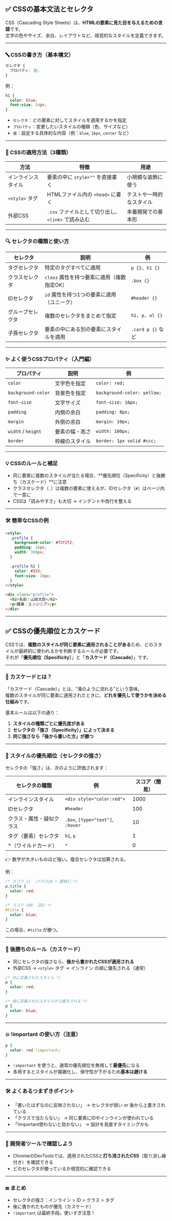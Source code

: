 ## ✅ CSSの基本文法とセレクタ

CSS（Cascading Style Sheets）は、**HTMLの要素に見た目を与えるための言語**です。  
文字の色やサイズ、余白、レイアウトなど、視覚的なスタイルを定義できます。

---

### 🔤 CSSの書き方（基本構文）

```css
セレクタ {
  プロパティ: 値;
}
```

例：

```css
h1 {
  color: blue;
  font-size: 24px;
}
```

- `セレクタ`：どの要素に対してスタイルを適用するかを指定
- `プロパティ`：変更したいスタイルの種類（色、サイズなど）
- `値`：設定する具体的な内容（例：`blue`, `16px`, `center` など）

---

### 🧩 CSSの適用方法（3種類）

| 方法 | 特徴 | 用途 |
|------|------|------|
| インラインスタイル | 要素の中に `style=""` を直接書く | 小規模な装飾に使う |
| `<style>` タグ | HTMLファイル内の `<head>` に書く | テストや一時的なスタイル |
| 外部CSS | `.css` ファイルとして切り出し、`<link>` で読み込む | 本番開発での基本形 |

---

### 🔍 セレクタの種類と使い方

| セレクタ | 説明 | 例 |
|----------|------|----|
| タグセレクタ | 特定のタグすべてに適用 | `p {}`、`h1 {}` |
| クラスセレクタ | `class` 属性を持つ要素に適用（複数指定OK） | `.box {}` |
| IDセレクタ | `id` 属性を持つ1つの要素に適用（ユニーク） | `#header {}` |
| グループセレクタ | 複数のセレクタをまとめて指定 | `h1, p, ul {}` |
| 子孫セレクタ | 要素の中にある別の要素にスタイルを適用 | `.card p {}` など |

---

### ✨ よく使うCSSプロパティ（入門編）

| プロパティ | 説明 | 例 |
|------------|------|----|
| `color` | 文字色を指定 | `color: red;` |
| `background-color` | 背景色を指定 | `background-color: yellow;` |
| `font-size` | 文字サイズ | `font-size: 16px;` |
| `padding` | 内側の余白 | `padding: 8px;` |
| `margin` | 外側の余白 | `margin: 10px;` |
| `width` / `height` | 要素の幅・高さ | `width: 100px;` |
| `border` | 枠線のスタイル | `border: 1px solid #ccc;` |

---

### 💡 CSSのルールと補足

- 同じ要素に複数のスタイルが当たる場合、**優先順位（Specificity）と後勝ち（カスケード）**に注意
- クラスセレクタ（`.`）は複数の要素に使えるが、IDセレクタ（`#`）はページ内で一意に
- CSSは「読みやすさ」も大切 → インデントや改行を整える

---

### 🛠️ 簡単なCSSの例

```html
<style>
  .profile {
    background-color: #f2f2f2;
    padding: 16px;
    width: 300px;
  }

  .profile h2 {
    color: #333;
    font-size: 20px;
  }
</style>

<div class="profile">
  <h2>名前：山田太郎</h2>
  <p>職業：エンジニア</p>
</div>
```

---

## ✅ CSSの優先順位とカスケード

CSSでは、**複数のスタイルが同じ要素に適用されることがある**ため、どのスタイルが最終的に使われるかを判断するルールが必要です。  
それが「**優先順位（Specificity）**」と「**カスケード（Cascade）**」です。

---

### 🧠 カスケードとは？

「カスケード（Cascade）」とは、“滝のように流れる”という意味。  
複数のスタイルが同じ要素に適用されたときに、**どれを優先して使うかを決める仕組み**です。

基本ルールは以下の通り：

1. **スタイルの種類ごとに優先度がある**
2. **セレクタの「強さ（Specificity）」によって決まる**
3. **同じ強さなら「後から書いた方」が勝つ**

---

### 🥇 スタイルの優先順位（セレクタの強さ）

セレクタの「強さ」は、次のように評価されます：

| セレクタの種類 | 例 | スコア（簡易） |
|----------------|-----|----------------|
| インラインスタイル | `<div style="color:red">` | 1000 |
| IDセレクタ | `#header` | 100 |
| クラス・属性・疑似クラス | `.box`, `[type="text"]`, `:hover` | 10 |
| タグ（要素）セレクタ | `h1`, `p` | 1 |
| *（ワイルドカード） | `*` | 0 |

👉 数字が大きいものほど強い。複合セレクタは加算される。

例：

```css
/* スコア 11 （クラス10 + 要素1）*/
p.title {
  color: red;
}

/* スコア 100 （ID）*/
#title {
  color: blue;
}
```

この場合、`#title` が勝つ。

---

### 🔁 後勝ちのルール（カスケード）

- 同じセレクタの強さなら、**後から書かれたCSSが適用される**
- 外部CSS → `<style>` タグ → インライン の順に優先される（通常）

```css
/* 先に定義されたスタイル */
p {
  color: red;
}

/* 後に定義されたスタイルが上書きされる */
p {
  color: blue;
}
```

---

### 💥 !important の使い方（注意）

```css
p {
  color: red !important;
}
```

- `!important` を使うと、通常の優先順位を無視して**最優先**になる
- 多用するとスタイルが複雑化し、保守性が下がるため**基本は避ける**

---

### 🛠️ よくあるつまずきポイント

- 「書いたはずなのに反映されない」 → セレクタが弱い or 後から上書きされている
- 「クラスで当たらない」 → 同じ要素にIDやインラインが使われている
- 「!important使わないと効かない」 → 設計を見直すタイミングかも

---

### 🧪 開発者ツールで確認しよう

- ChromeのDevToolsでは、適用されたCSSと**打ち消されたCSS**（取り消し線付き）を確認できる
- どのセレクタが勝っているか視覚的に確認できる

---

### 🔚 まとめ

- セレクタの強さ：インライン > ID > クラス > タグ
- 後に書かれたものが優先（カスケード）
- `!important` は最終手段。使いすぎ注意！